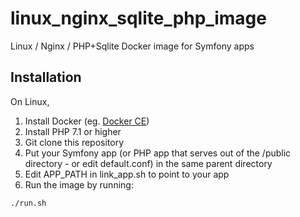 # linux_nginx_sqlite_php_image
Linux / Nginx / PHP+Sqlite Docker image for Symfony apps

## Installation
On Linux,
1. Install Docker (eg. [Docker CE](https://docs.docker.com/install/linux/docker-ce/debian/#install-using-the-repository))
2. Install PHP 7.1 or higher
3. Git clone this repository
4. Put your Symfony app (or PHP app that serves out of the /public directory - or edit default.conf) in the same parent directory
5. Edit APP_PATH in link_app.sh to point to your app
5. Run the image by running:
```bash
./run.sh
```
